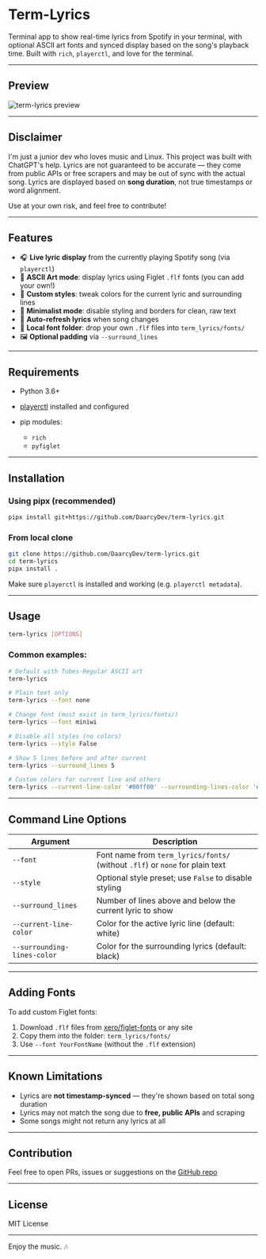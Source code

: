 # Term-Lyrics

Terminal app to show real-time lyrics from Spotify in your terminal, with optional ASCII art fonts and synced display based on the song's playback time. Built with `rich`, `playerctl`, and love for the terminal.

---

## Preview

![term-lyrics preview](Term-Lyrics_gif.gif) <!-- optional preview gif -->

---

## Disclaimer

I'm just a junior dev who loves music and Linux. This project was built with ChatGPT's help. Lyrics are not guaranteed to be accurate — they come from public APIs or free scrapers and may be out of sync with the actual song. Lyrics are displayed based on **song duration**, not true timestamps or word alignment.

Use at your own risk, and feel free to contribute!

---

## Features

* 🎧 **Live lyric display** from the currently playing Spotify song (via `playerctl`)
* 🔡 **ASCII Art mode**: display lyrics using Figlet `.flf` fonts (you can add your own!)
* 🎨 **Custom styles**: tweak colors for the current lyric and surrounding lines
* 🧘 **Minimalist mode**: disable styling and borders for clean, raw text
* 🔁 **Auto-refresh lyrics** when song changes
* 📁 **Local font folder**: drop your own `.flf` files into `term_lyrics/fonts/`
* 🖼️ **Optional padding** via `--surround_lines`

---

## Requirements

* Python 3.6+
* [playerctl](https://github.com/altdesktop/playerctl) installed and configured
* pip modules:

  * `rich`
  * `pyfiglet`

---

## Installation

### Using pipx (recommended)

```bash
pipx install git+https://github.com/DaarcyDev/term-lyrics.git
```

### From local clone

```bash
git clone https://github.com/DaarcyDev/term-lyrics.git
cd term-lyrics
pipx install .
```

Make sure `playerctl` is installed and working (e.g. `playerctl metadata`).

---

## Usage

```bash
term-lyrics [OPTIONS]
```

### Common examples:

```bash
# Default with Tubes-Regular ASCII art
term-lyrics

# Plain text only
term-lyrics --font none

# Change font (must exist in term_lyrics/fonts/)
term-lyrics --font miniwi

# Disable all styles (no colors)
term-lyrics --style False

# Show 5 lines before and after current
term-lyrics --surround_lines 5

# Custom colors for current line and others
term-lyrics --current-line-color '#00ff00' --surrounding-lines-color '#666666'
```

---

## Command Line Options

| Argument                    | Description                                                                   |
| --------------------------- | ----------------------------------------------------------------------------- |
| `--font`                    | Font name from `term_lyrics/fonts/` (without `.flf`) or `none` for plain text |
| `--style`                   | Optional style preset; use `False` to disable styling                          |
| `--surround_lines`          | Number of lines above and below the current lyric to show                     |
| `--current-line-color`      | Color for the active lyric line (default: white)                              |
| `--surrounding-lines-color` | Color for the surrounding lyrics (default: black)                             |

---

## Adding Fonts

To add custom Figlet fonts:

1. Download `.flf` files from [xero/figlet-fonts](https://github.com/xero/figlet-fonts) or any site
2. Copy them into the folder: `term_lyrics/fonts/`
3. Use `--font YourFontName` (without the `.flf` extension)

---

## Known Limitations

* Lyrics are **not timestamp-synced** — they're shown based on total song duration
* Lyrics may not match the song due to **free, public APIs** and scraping
* Some songs might not return any lyrics at all

---

## Contribution

Feel free to open PRs, issues or suggestions on the [GitHub repo](https://github.com/DaarcyDev/term-lyrics)

---

## License

MIT License

---

Enjoy the music. 🎶
